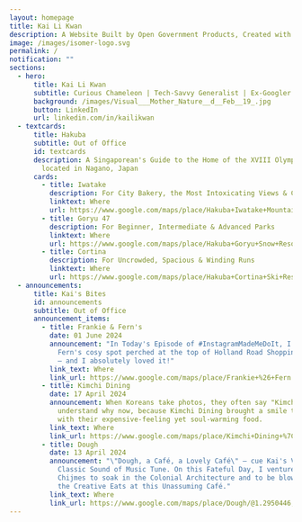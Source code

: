 ```yaml
---
layout: homepage
title: Kai Li Kwan
description: A Website Built by Open Government Products, Created with Isomer
image: /images/isomer-logo.svg
permalink: /
notification: ""
sections:
  - hero:
      title: Kai Li Kwan
      subtitle: Curious Chameleon | Tech-Savvy Generalist | Ex-Googler
      background: /images/Visual___Mother_Nature__d__Feb__19_.jpg
      button: LinkedIn
      url: linkedin.com/in/kailikwan
  - textcards:
      title: Hakuba
      subtitle: Out of Office
      id: textcards
      description: A Singaporean's Guide to the Home of the XVIII Olympic Winter Games
        located in Nagano, Japan
      cards:
        - title: Iwatake
          description: For City Bakery, the Most Intoxicating Views & Cosplayers
          linktext: Where
          url: https://www.google.com/maps/place/Hakuba+Iwatake+Mountain+Resort/@36.7168942,137.8562573,17z/data=!4m6!3m5!1s0x5ff7cdcf766e54cb:0x4ec9a7c7f2abf1e8!8m2!3d36.7168942!4d137.8588322!16s%2Fg%2F11fcqs__25?entry=ttu
        - title: Goryu 47
          description: For Beginner, Intermediate & Advanced Parks
          linktext: Where
          url: https://www.google.com/maps/place/Hakuba+Goryu+Snow+Resort/@36.662937,137.836664,17z/data=!4m16!1m9!3m8!1s0x5ff7d052042f8da3:0xf19888e37943ae34!2sHakuba+Goryu+Snow+Resort!8m2!3d36.662937!4d137.836664!9m1!1b1!16s%2Fg%2F1239cspl!3m5!1s0x5ff7d052042f8da3:0xf19888e37943ae34!8m2!3d36.662937!4d137.836664!16s%2Fg%2F1239cspl?entry=ttu
        - title: Cortina
          description: For Uncrowded, Spacious & Winding Runs
          linktext: Where
          url: https://www.google.com/maps/place/Hakuba+Cortina+Ski+Resort/@36.7770681,137.8825704,17z/data=!4m16!1m9!3m8!1s0x5ff633664a2a1259:0x5051f369ab91dc28!2sHakuba+Cortina+Ski+Resort!8m2!3d36.7770681!4d137.8851453!9m1!1b1!16s%2Fg%2F120n82k2!3m5!1s0x5ff633664a2a1259:0x5051f369ab91dc28!8m2!3d36.7770681!4d137.8851453!16s%2Fg%2F120n82k2?entry=ttu
  - announcements:
      title: Kai's Bites
      id: announcements
      subtitle: Out of Office
      announcement_items:
        - title: Frankie & Fern's
          date: 01 June 2024
          announcement: "In Today's Episode of #InstagramMadeMeDoIt, I visited Frankie &
            Fern's cosy spot perched at the top of Holland Road Shopping Centre
            — and I absolutely loved it!"
          link_text: Where
          link_url: https://www.google.com/maps/place/Frankie+%26+Fern's/@1.3107923,103.7930644,17z/data=!4m16!1m9!3m8!1s0x31da1b029cc3e39b:0x80bc1ef39dd70739!2sFrankie+%26+Fern's!8m2!3d1.3107923!4d103.7956393!9m1!1b1!16s%2Fg%2F11vrfdczh5!3m5!1s0x31da1b029cc3e39b:0x80bc1ef39dd70739!8m2!3d1.3107923!4d103.7956393!16s%2Fg%2F11vrfdczh5?entry=ttu
        - title: Kimchi Dining
          date: 17 April 2024
          announcement: When Koreans take photos, they often say "Kimchi~" — and I
            understand why now, because Kimchi Dining brought a smile to my face
            with their expensive-feeling yet soul-warming food.
          link_text: Where
          link_url: https://www.google.com/maps/place/Kimchi+Dining+%7C+Korean+Restaurant+Singapore/@1.3007562,103.837154,17z/data=!3m1!5s0x31da1996d9921931:0x87597934377c2063!4m16!1m9!3m8!1s0x31da1968f5a3164b:0x5f622c92e3b23247!2sKimchi+Dining+%7C+Korean+Restaurant+Singapore!8m2!3d1.3007562!4d103.8397289!9m1!1b1!16s%2Fg%2F11srql8fnw!3m5!1s0x31da1968f5a3164b:0x5f622c92e3b23247!8m2!3d1.3007562!4d103.8397289!16s%2Fg%2F11srql8fnw?entry=ttu
        - title: Dough
          date: 13 April 2024
          announcement: "\"Dough, a Café, a Lovely Café\" — cue Kai's Version of the
            Classic Sound of Music Tune. On this Fateful Day, I ventured out to
            Chijmes to soak in the Colonial Architecture and to be blown away by
            the Creative Eats at this Unassuming Café."
          link_text: Where
          link_url: https://www.google.com/maps/place/Dough/@1.2950446,103.8491611,17z/data=!3m1!5s0x31da19a387304da7:0x332ac6cd16a65f40!4m16!1m9!3m8!1s0x31da1945e522cded:0xcc15c10341c689d8!2sDough!8m2!3d1.2950446!4d103.851736!9m1!1b1!16s%2Fg%2F11ppp8jwbw!3m5!1s0x31da1945e522cded:0xcc15c10341c689d8!8m2!3d1.2950446!4d103.851736!16s%2Fg%2F11ppp8jwbw?entry=ttu
---
```

